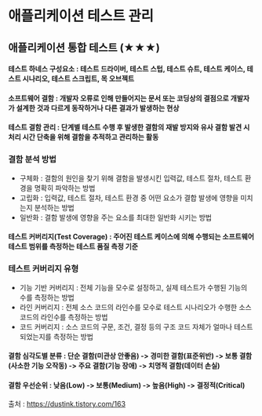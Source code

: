 # 애플리케이션 테스트 관리
## 애플리케이션 통합 테스트 (★★★)
#### 테스트 하네스 구성요소 : 테스트 드라이버, 테스트 스텁, 테스트 슈트, 테스트 케이스, 테스트 시나리오, 테스트 스크립트, 목 오브젝트
#### 소프트웨어 결함 : 개발자 오류로 인해 만들어지는 문서 또는 코딩상의 결점으로 개발자가 설계한 것과 다르게 동작하거나 다른 결과가 발생하는 현상
#### 테스트 결함 관리 : 단계별 테스트 수행 후 발생한 결함의 재발 방지와 유사 결함 발견 시 처리 시간 단축을 위해 결함을 추적하고 관리하는 활동
### 결함 분석 방법
- 구체화 : 결함의 원인을 찾기 위해 결함을 발생시킨 입력값, 테스트 절차, 테스트 환경을 명확히 파악하는 방법
- 고립화 : 입력값, 테스트 절차, 테스트 환경 중 어떤 요소가 결합 발생에 영향을 미치는지 분석하는 방법
- 일반화 : 결함 발생에 영향을 주는 요소를 최대한 일반화 시키는 방법
#### 테스트 커버리지(Test Coverage) : 주어진 테스트 케이스에 의해 수행되는 소프트웨어 테스트 범위를 측정하는 테스트 품질 측정 기준
### 테스트 커버리지 유형
- 기능 기반 커버리지 : 전체 기능을 모수로 설정하고, 실제 테스트가 수행된 기능의 수를 측정하는 방법
- 라인 커버리지 : 전체 소스 코드의 라인수를 모수로 테스트 시나리오가 수행한 소스 코드의 라인수를 측정하는 방법
- 코드 커버리지 : 소스 코드의 구문, 조건, 결정 등의 구조 코드 자체가 얼마나 테스트되었는지를 측정하는 방법
#### 결함 심각도별 분류 : 단순 결함(미관상 안좋음) -> 경미한 결함(표준위반) -> 보통 결함(사소한 기능 오작동) -> 주요 결함(기능 장애) -> 치명적 결함(데이터 손실)
#### 결함 우선순위 : 낮음(Low) -> 보통(Medium) -> 높음(High) -> 결정적(Critical)

출처 : https://dustink.tistory.com/163
